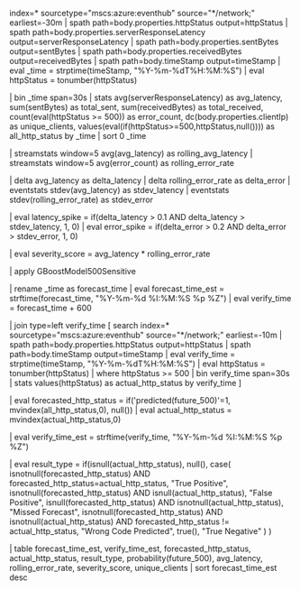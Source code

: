index=* sourcetype="mscs:azure:eventhub" source="*/network;" earliest=-30m
| spath path=body.properties.httpStatus output=httpStatus
| spath path=body.properties.serverResponseLatency output=serverResponseLatency
| spath path=body.properties.sentBytes output=sentBytes
| spath path=body.properties.receivedBytes output=receivedBytes
| spath path=body.timeStamp output=timeStamp
| eval _time = strptime(timeStamp, "%Y-%m-%dT%H:%M:%S")
| eval httpStatus = tonumber(httpStatus)

| bin _time span=30s
| stats 
    avg(serverResponseLatency) as avg_latency,
    sum(sentBytes) as total_sent,
    sum(receivedBytes) as total_received,
    count(eval(httpStatus >= 500)) as error_count,
    dc(body.properties.clientIp) as unique_clients,
    values(eval(if(httpStatus>=500,httpStatus,null()))) as all_http_status
  by _time
| sort 0 _time

| streamstats window=5 avg(avg_latency) as rolling_avg_latency
| streamstats window=5 avg(error_count) as rolling_error_rate

| delta avg_latency as delta_latency
| delta rolling_error_rate as delta_error
| eventstats stdev(avg_latency) as stdev_latency
| eventstats stdev(rolling_error_rate) as stdev_error

| eval latency_spike = if(delta_latency > 0.1 AND delta_latency > stdev_latency, 1, 0)
| eval error_spike = if(delta_error > 0.2 AND delta_error > stdev_error, 1, 0)

| eval severity_score = avg_latency * rolling_error_rate

| apply GBoostModel500Sensitive

| rename _time as forecast_time
| eval forecast_time_est = strftime(forecast_time, "%Y-%m-%d %I:%M:%S %p %Z")
| eval verify_time = forecast_time + 600

| join type=left verify_time
    [ search index=* sourcetype="mscs:azure:eventhub" source="*/network;" earliest=-10m
      | spath path=body.properties.httpStatus output=httpStatus
      | spath path=body.timeStamp output=timeStamp
      | eval verify_time = strptime(timeStamp, "%Y-%m-%dT%H:%M:%S")
      | eval httpStatus = tonumber(httpStatus)
      | where httpStatus >= 500
      | bin verify_time span=30s
      | stats values(httpStatus) as actual_http_status by verify_time
    ]

| eval forecasted_http_status = if('predicted(future_500)'=1, mvindex(all_http_status,0), null())
| eval actual_http_status = mvindex(actual_http_status,0)

| eval verify_time_est = strftime(verify_time, "%Y-%m-%d %I:%M:%S %p %Z")

| eval result_type = if(isnull(actual_http_status),
    null(),
    case(
      isnotnull(forecasted_http_status) AND forecasted_http_status=actual_http_status, "True Positive",
      isnotnull(forecasted_http_status) AND isnull(actual_http_status), "False Positive",
      isnull(forecasted_http_status) AND isnotnull(actual_http_status), "Missed Forecast",
      isnotnull(forecasted_http_status) AND isnotnull(actual_http_status) AND forecasted_http_status != actual_http_status, "Wrong Code Predicted",
      true(), "True Negative"
    )
)

| table forecast_time_est, verify_time_est, forecasted_http_status, actual_http_status, result_type, probability(future_500), avg_latency, rolling_error_rate, severity_score, unique_clients
| sort forecast_time_est desc